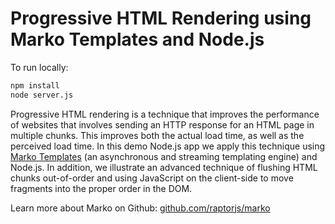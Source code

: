 Progressive HTML Rendering using Marko Templates and Node.js
===========================

To run locally:

```bash
npm install
node server.js
```

Progressive HTML rendering is a technique that improves the performance of websites that involves sending an HTTP response for an HTML page in multiple chunks. This improves both the actual load time, as well as the perceived load time. In this demo Node.js app we apply this technique using [Marko Templates](https://github.com/raptorjs/marko) (an asynchronous and streaming templating engine) and Node.js. In addition, we illustrate an advanced technique of flushing HTML chunks out-of-order and using JavaScript on the client-side to move fragments into the proper order in the DOM. 

Learn more about Marko on Github: 
[github.com/raptorjs/marko](https://github.com/raptorjs/marko)


